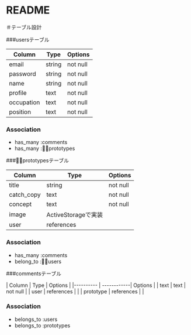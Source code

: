 # README

＃テーブル設計

###usersテーブル 

| Column    | Type       | Options            |
| --------- | ---------- | ------------------ |
| email     | string     | not null           |
| password  | string     | not null           |
| name      | string     | not null           |
| profile   | text       | not null           |
| occupation| text       | not null           |
| position  | text       | not null           |

### Association

- has_many :comments
- has_many :prototypes



###prototypesテーブル

| Column    | Type               | Options            |
| ----------| ------------------ | ------------------ |
| title     | string             | not null           |
| catch_copy| text               | not null           |
| concept   | text               | not null           |
| image     | ActiveStorageで実装 |                    |
| user      | references         |                    |

### Association

- has_many :comments
- belong_to :users
<!-- １対多数 -->


###commentsテーブル

| Column    | Type        | Options    |
|---------- | ------------| Options    |
| text      | text        | not null   |
| user      | references  |            |
| prototype | references  |            |

### Association

- belongs_to :users
- belongs_to :prototypes
<!-- 一対一 -->
